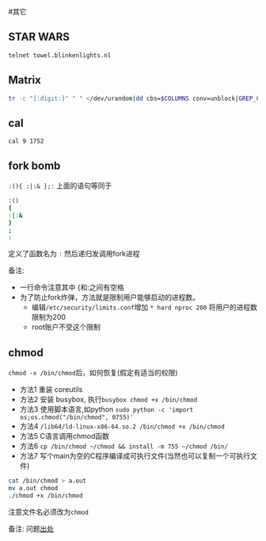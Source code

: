 #其它

## STAR WARS
```bash
telnet towel.blinkenlights.nl
```
## Matrix
```bash
tr -c "[:digit:]" " " </dev/urandom|dd cbs=$COLUMNS conv=unblock|GREP_COLOR="1;32" grep --color "[^ ]"
```

## cal
`cal 9 1752  `

## fork bomb
`:(){ :|:& };:`
上面的语句等同于
```bash
:()
{
:|:&
}
;
:
```
定义了函数名为 `:` 然后递归发调用fork进程

备注:
   * 一行命令注意其中 {和:之间有空格
   * 为了防止fork炸弹，方法就是限制用户能够启动的进程数。
      * 编辑`/etc/security/limits.conf`增加 `* hard nproc 200` 将用户的进程数限制为200
      * root账户不受这个限制

## chmod
`chmod -x /bin/chmod`后，如何恢复(假定有适当的权限)
   * 方法1 重装 coreutils
   * 方法2 安装 busybox, 执行`busybox chmod +x /bin/chmod`
   * 方法3 使用脚本语言,如python `sudo python -c 'import os;os.chmod("/bin/chmod", 0755)'`
   * 方法4 `/lib64/ld-linux-x86-64.so.2 /bin/chmod +x /bin/chmod`
   * 方法5 C语言调用chmod函数
   * 方法6 `cp /bin/chmod ~/chmod && install -m 755 ~/chmod /bin/`
   * 方法7 写个main为空的C程序编译成可执行文件(当然也可以复制一个可执行文件)
```bash
cat /bin/chmod > a.out
mv a.out chmod
./chmod +x /bin/chmod
```
注意文件名必须改为`chmod`

备注: 问题[出处](http://www.zhihu.com/question/19854702/answer/13161935)
